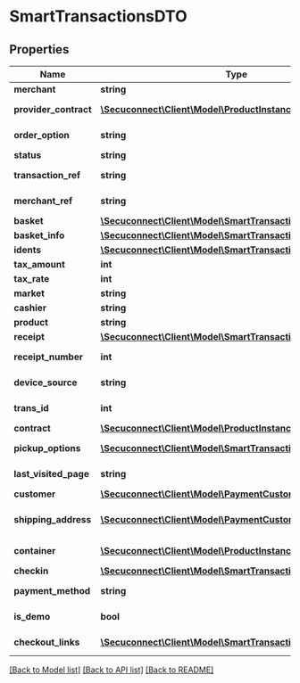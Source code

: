 # SmartTransactionsDTO

## Properties
Name | Type | Description | Notes
------------ | ------------- | ------------- | -------------
**merchant** | **string** | Merchant | 
**provider_contract** | [**\Secuconnect\Client\Model\ProductInstanceUID**](ProductInstanceUID.md) | Provider contract | 
**order_option** | **string** | Order option | 
**status** | **string** | Status | 
**transaction_ref** | **string** | Transaction ref | 
**merchant_ref** | **string** | Merchant ref | 
**basket** | [**\Secuconnect\Client\Model\SmartTransactionsBasket**](SmartTransactionsBasket.md) | Basket | 
**basket_info** | [**\Secuconnect\Client\Model\SmartTransactionsBasketInfo**](SmartTransactionsBasketInfo.md) | Basket info | 
**idents** | [**\Secuconnect\Client\Model\SmartTransactionsIdent[]**](SmartTransactionsIdent.md) | Idents | 
**tax_amount** | **int** | Tax amount | 
**tax_rate** | **int** | Tax rate | 
**market** | **string** | Market | 
**cashier** | **string** | Cashier | 
**product** | **string** | Product | 
**receipt** | [**\Secuconnect\Client\Model\SmartTransactionsReceipt[]**](SmartTransactionsReceipt.md) | Receipt | 
**receipt_number** | **int** | Receipt number | 
**device_source** | **string** | Device source | 
**trans_id** | **int** | Transaction id | 
**contract** | [**\Secuconnect\Client\Model\ProductInstanceID**](ProductInstanceID.md) | Contract | 
**pickup_options** | [**\Secuconnect\Client\Model\SmartTransactionsPickupOptions**](SmartTransactionsPickupOptions.md) | Pickup options | 
**last_visited_page** | **string** | Last visited page | 
**customer** | [**\Secuconnect\Client\Model\PaymentCustomersProductModel**](PaymentCustomersProductModel.md) | Customer | 
**shipping_address** | [**\Secuconnect\Client\Model\PaymentCustomersProductModel**](PaymentCustomersProductModel.md) | Customers delivery address | 
**container** | [**\Secuconnect\Client\Model\ProductInstanceUID**](ProductInstanceUID.md) | Payment Container | 
**checkin** | [**\Secuconnect\Client\Model\SmartTransactionsCheckin**](SmartTransactionsCheckin.md) | Check in | 
**payment_method** | **string** | Payment method | 
**is_demo** | **bool** | Demo payment | 
**checkout_links** | [**\Secuconnect\Client\Model\SmartTransactionsCheckoutLinks**](SmartTransactionsCheckoutLinks.md) | Checkout Links | 

[[Back to Model list]](../README.md#documentation-for-models) [[Back to API list]](../README.md#documentation-for-api-endpoints) [[Back to README]](../../README.md)


